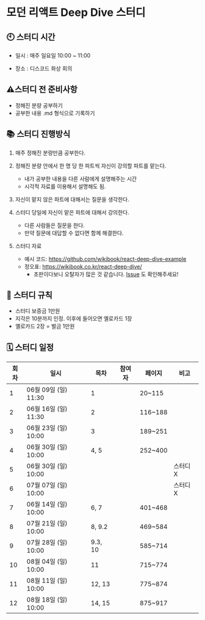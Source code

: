 # 모던 리액트 Deep Dive 스터디
## 🕙 스터디 시간

- 일시 : 매주 일요일 10:00 ~ 11:00

- 장소 : 디스코드 화상 회의

## ⚠️스터디 전 준비사항
- 정해진 분량 공부하기
- 공부한 내용 .md 형식으로 기록하기

## 📚 스터디 진행방식

1. 매주 정해진 분량만큼 공부한다.

2. 정해진 분량 안에서 한 명 당 한 파트씩 자신이 강의할 파트를 맡는다.

    - 내가 공부한 내용을 다른 사람에게 설명해주는 시간
    - 시각적 자료를 이용해서 설명해도 됨.

3. 자신이 맡지 않은 파트에 대해서는 질문을 생각한다.

4. 스터디 당일에 자신이 맡은 파트에 대해서 강의한다.

    - 다른 사람들은 질문을 한다. 
    - 만약 질문에 대답할 수 없다면 함께 해결한다.

5. 스터디 자료
    - 예시 코드: https://github.com/wikibook/react-deep-dive-example
    - 정오표: https://wikibook.co.kr/react-deep-dive/
        - 초판이다보니 오탈자가 많은 것 같습니다. [Issue](https://github.com/wikibook/react-deep-dive-example/issues) 도 확인해주세요!

## 📄 스터디 규칙

- 스터디 보증금 1만원
- 지각은 10분까지 인정. 이후에 들어오면 옐로카드 1장
- 옐로카드 2장 = 벌금 1만원

## 🗓 스터디 일정

| 회차 | 일시                        | 목차    | 참여자    | 페이지  | 비고       |
|------|-----------------------------|---------|-----------|---------|------------|
| 1    | 06월 09일 (일) 11:30        | 1       |           | 20~115  |            |
| 2    | 06월 16일 (일) 11:30        | 2       |           | 116~188 |            |
| 3    | 06월 23일 (일) 10:00        | 3       |           | 189~251 |            |
| 4    | 06월 30일 (일) 10:00        | 4, 5    |           | 252~400 |            |
| 5    | 06월 30일 (일) 10:00        |         |           |         | 스터디 X   |
| 6    | 07월 07일 (일) 10:00        |         |           |         |  스터디 X  |
| 7    | 06월 14일 (일) 10:00        | 6, 7    |           | 401~468 |            |
| 8    | 07월 21일 (일) 10:00        | 8, 9.2  |           | 469~584 |            |
| 9    | 07월 28일 (일) 10:00        | 9.3, 10 |           | 585~714 |            |
| 10   | 08월 04일 (일) 10:00        | 11      |           | 715~774 |            |
| 11   | 08월 11일 (일) 10:00        | 12, 13  |           | 775~874 |            |
| 12   | 08월 18일 (일) 10:00        | 14, 15  |           | 875~917 |            |


